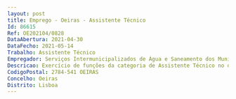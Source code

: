 ```yaml
--- 
layout: post
title: Emprego - Oeiras - Assistente Técnico
Id: 86615
Ref: OE202104/0828
DataAbertura: 2021-04-30
DataFecho: 2021-05-14
Trabalho: Assistente Técnico
Empregador: Serviços Intermunicipalizados de Água e Saneamento dos Municípios de Oeiras e Amadora
Descricao: Exercício de funções da categoria de Assistente Técnico no domínio das competências da Divisão de Águas da Amadora, referidas no artigo 17º.º do Capítulo VI, Secção I do Despacho n.º 2599 2021, de 8 de março, que aprovou o Regulamento de Organização dos SIMAS de Oeiras e Amadora, designadamente  assegurar o tratamento de correspondência, arquivo, registo de entradas de traçados e projetos  executar o atendimento presencial e telefónico  elaborar ofícios, ordens de serviço de rede e de casa do consumidor e responder a reclamações.
CodigoPostal: 2784-541 OEIRAS
Concelho: Oeiras
Distrito: Lisboa
--- 
```

